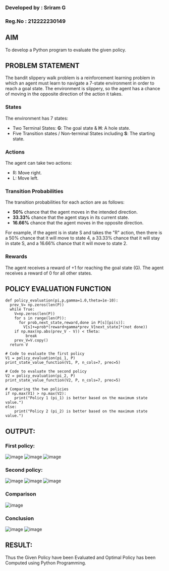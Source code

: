 ### Developed by : Sriram G
### Reg.No : 212222230149

## AIM
To develop a Python program to evaluate the given policy.

## PROBLEM STATEMENT

The bandit slippery walk problem is a reinforcement learning problem in which an agent must learn to navigate a 7-state environment in order to reach a goal state. The environment is slippery, so the agent has a chance of moving in the opposite direction of the action it takes.

### States

The environment has 7 states:
* Two Terminal States: **G**: The goal state & **H**: A hole state.
* Five Transition states / Non-terminal States including  **S**: The starting state.

### Actions

The agent can take two actions:

* R: Move right.
* L: Move left.

### Transition Probabilities

The transition probabilities for each action are as follows:

* **50%** chance that the agent moves in the intended direction.
* **33.33%** chance that the agent stays in its current state.
* **16.66%** chance that the agent moves in the opposite direction.

For example, if the agent is in state S and takes the "R" action, then there is a 50% chance that it will move to state 4, a 33.33% chance that it will stay in state S, and a 16.66% chance that it will move to state 2.

### Rewards

The agent receives a reward of +1 for reaching the goal state (G). The agent receives a reward of 0 for all other states.

## POLICY EVALUATION FUNCTION
```
def policy_evaluation(pi,p,gamma=1.0,theta=1e-10):
  prev_V= np.zeros(len(P))
  while True:
    V=np.zeros(len(P))
    for s in range(len(P)):
      for prob,next_state,reward,done in P[s][pi(s)]:
        V[s]+=prob*(reward+gamma*prev_V[next_state]*(not done))
    if np.max(np.abs(prev_V - V)) < theta:
         break
    prev_V=V.copy()
  return V

# Code to evaluate the first policy
V1 = policy_evaluation(pi_1, P)
print_state_value_function(V1, P, n_cols=7, prec=5)

# Code to evaluate the second policy
V2 = policy_evaluation(pi_2, P)
print_state_value_function(V2, P, n_cols=7, prec=5)

# Comparing the two policies
if np.max(V1) > np.max(V2):
    print("Policy 1 (pi_1) is better based on the maximum state value.")
else:
    print("Policy 2 (pi_2) is better based on the maximum state value.")
```
## OUTPUT:

### First policy:
![image](https://github.com/user-attachments/assets/521f8009-0bb2-4beb-b442-c0ea2a49f182)
![image](https://github.com/user-attachments/assets/0fa7afdb-185e-431a-a18b-b6afb9effbc4)
![image](https://github.com/user-attachments/assets/10f00736-9cb6-4ef1-8aed-f8bcdf669083)


### Second policy:
![image](https://github.com/user-attachments/assets/f3286a1a-de46-4b97-82ad-f276804b74e3)
![image](https://github.com/user-attachments/assets/2e2708ca-2580-446a-9d4c-50d0e07edb40)
![image](https://github.com/user-attachments/assets/4c72e6c6-a25c-4c40-ba4f-67afc059e4c4)



### Comparison
![image](https://github.com/user-attachments/assets/50b5fefe-bd0d-4937-a693-35aff9b851cf)


### Conclusion
![image](https://github.com/user-attachments/assets/dd463d5c-c2f1-4290-ac60-0f6bd6233d72)
![image](https://github.com/user-attachments/assets/170abaac-0699-4950-ab63-d698d0210d1d)



## RESULT:
Thus the Given Policy have been Evaluated and Optimal Policy has been Computed using Python Programming.
